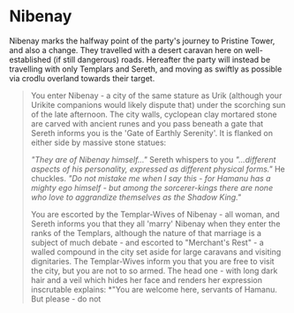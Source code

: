 # Nibenay
Nibenay marks the halfway point of the party's journey to Pristine Tower, and also a change.  They travelled with a desert caravan here on well-established (if still dangerous) roads.  Hereafter the party will instead be travelling with only Templars and Sereth, and moving as swiftly as possible via crodlu overland towards their target.

> You enter Nibenay - a city of the same stature as Urik (although your Urikite companions would likely dispute that) under the scorching sun of the late afternoon.  The city walls, cyclopean clay mortared stone are carved with ancient runes and you pass beneath a gate that Sereth informs you is the 'Gate of Earthly Serenity'.  It is flanked on either side by massive stone statues:
> 
> *"They are of Nibenay himself..."* Sereth whispers to you *"...different aspects of his personality, expressed as different physical forms."*  He chuckles.  *"Do not mistake me when I say this - for Hamanu has a mighty ego himself - but among the sorcerer-kings there are none who love to aggrandize themselves as the Shadow King."*
>
> You are escorted by the Templar-Wives of Nibenay - all woman, and Sereth informs you that they all 'marry' Nibenay when they enter the ranks of the Templars, although the nature of that marriage is a subject of much debate - and escorted to "Merchant's Rest" - a walled compound in the city set aside for large caravans and visiting dignitaries.  The Templar-Wives inform you that you are free to visit the city, but you are not to so armed.  The head one - with long dark hair and a veil which hides her face and renders her expression inscrutable explains: *"You are welcome here, servants of Hamanu.  But please - do not
<!--stackedit_data:
eyJoaXN0b3J5IjpbLTk0NzE3MDYyMSwxMzI5Mjk1NTQyLC0xMj
E2NDE1MDM3LDEyNzMyMTIwMzQsLTE5MzU4MTMzOTNdfQ==
-->